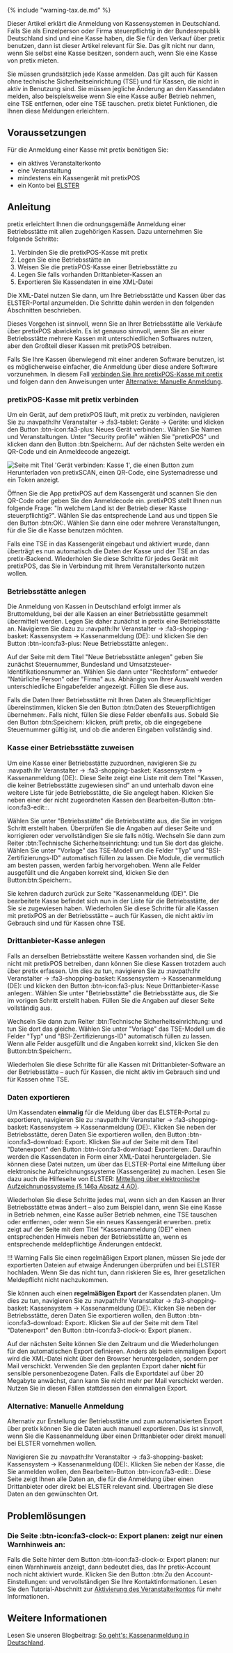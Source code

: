 {% include "warning-tax.de.md" %}

Dieser Artikel erklärt die Anmeldung von Kassensystemen in Deutschland. 
Falls Sie als Einzelperson oder Firma steuerpflichtig in der Bundesrepublik Deutschland sind und eine Kasse haben, die Sie für den Verkauf über pretix benutzen, dann ist dieser Artikel relevant für Sie. 
Das gilt nicht nur dann, wenn Sie selbst eine Kasse besitzen, sondern auch, wenn Sie eine Kasse von pretix mieten. 

Sie müssen grundsätzlich jede Kasse anmelden. 
Das gilt auch für Kassen ohne technische Sicherheitseinrichtung (TSE) und für Kassen, die nicht in aktiv in Benutzung sind. 
Sie müssen jegliche Änderung an den Kassendaten melden, also beispielsweise wenn Sie eine Kasse außer Betrieb nehmen, eine TSE entfernen, oder eine TSE tauschen. 
pretix bietet Funktionen, die Ihnen diese Meldungen erleichtern. 

## Voraussetzungen 

Für die Anmeldung einer Kasse mit pretix benötigen Sie: 

 - ein aktives Veranstalterkonto 
 - eine Veranstaltung 
 - mindestens ein Kassengerät mit pretixPOS
 - ein Konto bei [ELSTER](https://www.elster.de/) 

## Anleitung 

pretix erleichtert Ihnen die ordnungsgemäße Anmeldung einer Betriebsstätte mit allen zugehörigen Kassen. 
Dazu unternehmen Sie folgende Schritte: 

 1. Verbinden Sie die pretixPOS-Kasse mit pretix 
 2. Legen Sie eine Betriebsstätte an 
 3. Weisen Sie die pretixPOS-Kasse einer Betriebsstätte zu 
 4. Legen Sie falls vorhanden Drittanbieter-Kassen an
 5. Exportieren Sie Kassendaten in eine XML-Datei

Die XML-Datei nutzen Sie dann, um Ihre Betriebsstätte und Kassen über das ELSTER-Portal anzumelden. 
Die Schritte dahin werden in den folgenden Abschnitten beschrieben. 

Dieses Vorgehen ist sinnvoll, wenn Sie an Ihrer Betriebsstätte alle Verkäufe über pretixPOS abwickeln. 
Es ist genauso sinnvoll, wenn Sie an einer Betriebsstätte mehrere Kassen mit unterschiedlichen Softwares nutzen, aber den Großteil dieser Kassen mit pretixPOS betreiben. 

Falls Sie Ihre Kassen überwiegend mit einer anderen Software benutzen, ist es möglicherweise einfacher, die Anmeldung über diese andere Software vorzunehmen. 
In diesem Fall [verbinden Sie Ihre pretixPOS-Kasse mit pretix](kassen.md#pretixpos-kasse-mit-pretix-verbinden) und folgen dann den Anweisungen unter [Alternative: Manuelle Anmeldung](kassen.md#alternative-manuelle-anmeldung). 

### pretixPOS-Kasse mit pretix verbinden 

Um ein Gerät, auf dem pretixPOS läuft, mit pretix zu verbinden, navigieren Sie zu :navpath:Ihr Veranstalter → :fa3-tablet: Geräte → Geräte: und klicken den Button :btn-icon:fa3-plus: Neues Gerät verbinden:. 
Wählen Sie Namen und Veranstaltungen. 
Unter "Security profile" wählen Sie "pretixPOS" und klicken dann den Button :btn:Speichern:. 
Auf der nächsten Seite werden ein QR-Code und ein Anmeldecode angezeigt.

![Seite mit Titel 'Gerät verbinden: Kasse 1', die einen Button zum Herunterladen von pretixSCAN, einen QR-Code, eine Systemadresse und ein Token anzeigt.](../docs/assets/screens/register/geraet-qr.png "Gerät verbinden: Kasse 1")

Öffnen Sie die App pretixPOS auf dem Kassengerät und scannen Sie den QR-Code oder geben Sie den Anmeldecode ein. 
pretixPOS stellt Ihnen nun folgende Frage: "In welchem Land ist der Betrieb dieser Kasse steuerpflichtig?". 
Wählen Sie das entsprechende Land aus und tippen Sie den Button :btn:OK:. 
Wählen Sie dann eine oder mehrere Veranstaltungen, für die Sie die Kasse benutzen möchten. 

Falls eine TSE in das Kassengerät eingebaut und aktiviert wurde, dann überträgt es nun automatisch die Daten der Kasse und der TSE an das pretix-Backend. 
Wiederholen Sie diese Schritte für jedes Gerät mit pretixPOS, das Sie in Verbindung mit Ihrem Veranstalterkonto nutzen wollen. 

### Betriebsstätte anlegen

Die Anmeldung von Kassen in Deutschland erfolgt immer als Bruttomeldung, bei der alle Kassen an einer Betriebsstätte gesammelt übermittelt werden. 
Legen Sie daher zunächst in pretix eine Betriebsstätte an. 
Navigieren Sie dazu zu :navpath:Ihr Veranstalter → :fa3-shopping-basket: Kassensystem → Kassenanmeldung (DE): und klicken Sie den Button :btn-icon:fa3-plus: Neue Betriebsstätte anlegen:. 

Auf der Seite mit dem Titel "Neue Betriebsstätte anlegen" geben Sie zunächst Steuernummer, Bundesland und Umsatzsteuer-Identifikationsnummer an. 
Wählen Sie dann unter "Rechtsform" entweder "Natürliche Person" oder "Firma" aus. 
Abhängig von Ihrer Auswahl werden unterschiedliche Eingabefelder angezeigt. 
Füllen Sie diese aus. 

Falls die Daten Ihrer Betriebsstätte mit Ihren Daten als Steuerpflichtiger übereinstimmen, klicken Sie den Button :btn:Daten des Steuerpflichtigen übernehmen:.
Falls nicht, füllen Sie diese Felder ebenfalls aus. 
Sobald Sie den Button :btn:Speichern: klicken, prüft pretix, ob die eingegebene Steuernummer gültig ist, und ob die anderen Eingaben vollständig sind. 

### Kasse einer Betriebsstätte zuweisen

Um eine Kasse einer Betriebsstätte zuzuordnen, navigieren Sie zu :navpath:Ihr Veranstalter → :fa3-shopping-basket: Kassensystem → Kassenanmeldung (DE):. 
Diese Seite zeigt eine Liste mit dem Titel "Kassen, die keiner Betriebsstätte zugewiesen sind" an und unterhalb davon eine weitere Liste für jede Betriebsstätte, die Sie angelegt haben. 
Klicken Sie neben einer der nicht zugeordneten Kassen den Bearbeiten-Button :btn-icon:fa3-edit::.

Wählen Sie unter "Betriebsstätte" die Betriebsstätte aus, die Sie im vorigen Schritt erstellt haben. 
Überprüfen Sie die Angaben auf dieser Seite und korrigieren oder vervollständigen Sie sie falls nötig. 
Wechseln Sie dann zum Reiter :btn:Technische Sicherheitseinrichtung: und tun Sie dort das gleiche. 
Wählen Sie unter "Vorlage" das TSE-Modell um die Felder "Typ" und "BSI-Zertifizierungs-ID" automatisch füllen zu lassen. 
Die Module, die vermutlich am besten passen, werden farbig hervorgehoben. 
Wenn alle Felder ausgefüllt und die Angaben korrekt sind, klicken Sie den Button:btn:Speichern:. 

Sie kehren dadurch zurück zur Seite "Kassenanmeldung (DE)". 
Die bearbeitete Kasse befindet sich nun in der Liste für die Betriebsstätte, der Sie sie zugewiesen haben. 
Wiederholen Sie diese Schritte für alle Kassen mit pretixPOS an der Betriebsstätte – auch für Kassen, die nicht aktiv im Gebrauch sind und für Kassen ohne TSE. 

### Drittanbieter-Kasse anlegen

Falls an derselben Betriebsstätte weitere Kassen vorhanden sind, die Sie nicht mit pretixPOS betreiben, dann können Sie diese Kassen trotzdem auch über pretix erfassen. 
Um dies zu tun, navigieren Sie zu :navpath:Ihr Veranstalter → :fa3-shopping-basket: Kassensystem → Kassenanmeldung (DE): und klicken den Button :btn-icon:fa3-plus: Neue Drittanbieter-Kasse anlegen:. 
Wählen Sie unter "Betriebsstätte" die Betriebsstätte aus, die Sie im vorigen Schritt erstellt haben. 
Füllen Sie die Angaben auf dieser Seite vollständig aus. 

Wechseln Sie dann zum Reiter :btn:Technische Sicherheitseinrichtung: und tun Sie dort das gleiche. 
Wählen Sie unter "Vorlage" das TSE-Modell um die Felder "Typ" und "BSI-Zertifizierungs-ID" automatisch füllen zu lassen. 
Wenn alle Felder ausgefüllt und die Angaben korrekt sind, klicken Sie den Button:btn:Speichern:. 

Wiederholen Sie diese Schritte für alle Kassen mit Drittanbieter-Software an der Betriebsstätte – auch für Kassen, die nicht aktiv im Gebrauch sind und für Kassen ohne TSE. 

### Daten exportieren 

Um Kassendaten **einmalig** für die Meldung über das ELSTER-Portal zu exportieren, navigieren Sie zu :navpath:Ihr Veranstalter → :fa3-shopping-basket: Kassensystem → Kassenanmeldung (DE):. 
Klicken Sie neben der Betriebsstätte, deren Daten Sie exportieren wollen, den Button :btn-icon:fa3-download: Export:. 
Klicken Sie auf der Seite mit dem Titel "Datenexport" den Button :btn-icon:fa3-download: Exportieren:. 
Daraufhin werden die Kassendaten in Form einer XML-Datei heruntergeladen. 
Sie können diese Datei nutzen, um über das ELSTER-Portal eine Mitteilung über elektronische Aufzeichnungssysteme (Kassengeräte) zu machen. 
Lesen Sie dazu auch die Hilfeseite von ELSTER: [Mitteilung über elektronische Aufzeichnungssysteme (§ 146a Absatz 4 AO)](https://www.elster.de/eportal/formulare-leistungen/alleformulare/aufzeichnung146a). 

Wiederholen Sie diese Schritte jedes mal, wenn sich an den Kassen an Ihrer Betriebsstätte etwas ändert – also zum Beispiel dann, wenn Sie eine Kasse in Betrieb nehmen, eine Kasse außer Betrieb nehmen, eine TSE tauschen oder entfernen, oder wenn Sie ein neues Kassengerät erwerben. 
pretix zeigt auf der Seite mit dem Titel "Kassenanmeldung (DE)" einen entsprechenden Hinweis neben der Betriebsstätte an, wenn es entsprechende meldepflichtige Änderungen entdeckt. 

!!! Warning
    Falls Sie einen regelmäßigen Export planen, müssen Sie jede der exportierten Dateien auf etwaige Änderungen überprüfen und bei ELSTER hochladen. 
    Wenn Sie das nicht tun, dann riskieren Sie es, Ihrer gesetzlichen Meldepflicht nicht nachzukommen. 

Sie können auch einen **regelmäßigen Export** der Kassendaten planen. 
Um dies zu tun, navigieren Sie zu :navpath:Ihr Veranstalter → :fa3-shopping-basket: Kassensystem → Kassenanmeldung (DE):. 
Klicken Sie neben der Betriebsstätte, deren Daten Sie exportieren wollen, den Button :btn-icon:fa3-download: Export:. 
Klicken Sie auf der Seite mit dem Titel "Datenexport" den Button :btn-icon:fa3-clock-o: Export planen:. 

Auf der nächsten Seite können Sie den Zeitraum und die Wiederholungen für den automatischen Export definieren. 
Anders als beim einmaligen Export wird die XML-Datei nicht über den Browser heruntergeladen, sondern per Mail verschickt. 
Verwenden Sie den geplanten Export daher **nicht** für sensible personenbezogene Daten. 
Falls die Exportdatei auf über 20 Megabyte anwächst, dann kann Sie nicht mehr per Mail verschickt werden. 
Nutzen Sie in diesen Fällen stattdessen den einmaligen Export. 

### Alternative: Manuelle Anmeldung 

Alternativ zur Erstellung der Betriebsstätte und zum automatisierten Export über pretix können Sie die Daten auch manuell exportieren. 
Das ist sinnvoll, wenn Sie die Kassenanmeldung über einen Drittanbieter oder direkt manuell bei ELSTER vornehmen wollen. 

Navigieren Sie zu :navpath:Ihr Veranstalter → :fa3-shopping-basket: Kassensystem → Kassenanmeldung (DE):. 
Klicken Sie neben der Kasse, die Sie anmelden wollen, den Bearbeiten-Button :btn-icon:fa3-edit::. 
Diese Seite zeigt Ihnen alle Daten an, die für die Anmeldung über einen Drittanbieter oder direkt bei ELSTER relevant sind. 
Übertragen Sie diese Daten an den gewünschten Ort. 

## Problemlösungen 

### Die Seite :btn-icon:fa3-clock-o: Export planen: zeigt nur einen Warnhinweis an: 

Falls die Seite hinter dem Button :btn-icon:fa3-clock-o: Export planen: nur einen Warnhinweis anzeigt, dann bedeutet dies, das Ihr pretix-Account noch nicht aktiviert wurde. 
Klicken Sie den Button :btn:Zu den Account-Einstellungen: und vervollständigen Sie Ihre Kontaktinformationen. 
Lesen Sie den Tutorial-Abschnitt zur [Aktivierung des Veranstalterkontos](../tutorial/organizer-account.md#activation) für mehr Informationen. 

## Weitere Informationen

Lesen Sie unseren Blogbeitrag: [So geht's: Kassenanmeldung in Deutschland](https://pretix.eu/about/de/blog/20250317-so-gehts-kassenanmeldung-in-deutschland/). 